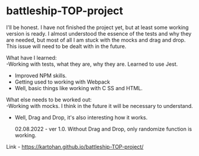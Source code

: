 # battleship-TOP-project

I'll be honest. I have not finished the project yet, but at least some working version is ready. I almost understood the essence of the tests and why they are needed, but most of all I am stuck with the mocks and drag and drop. This issue will need to be dealt with in the future.

What have I learned: <br>
-Working with tests, what they are, why they are. Learned to use Jest.<br>

- Improved NPM skills.<br>
- Getting used to working with Webpack<br>
- Well, basic things like working with C SS and HTML.<br>

What else needs to be worked out:<br>
-Working with mocks. I think in the future it will be necessary to understand.<br>

- Well, Drag and Drop, it's also interesting how it works.<br>

  02.08.2022 - ver 1.0. Without Drag and Drop, only randomize function is working.

Link - https://kartohan.github.io/battleship-TOP-project/
